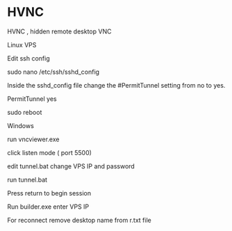 # HVNC
HVNC , hidden remote desktop VNC

Linux  VPS 

Edit ssh config 

sudo nano /etc/ssh/sshd_config

Inside the sshd_config file  change the #PermitTunnel setting from no to yes.

PermitTunnel yes

sudo reboot

Windows

run vncviewer.exe

click listen mode ( port 5500)

edit tunnel.bat change VPS IP and password

run tunnel.bat

Press return to begin session

Run  builder.exe
enter VPS IP

For reconnect remove desktop name from r.txt file



